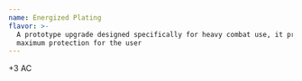 ```yaml
---
name: Energized Plating
flavor: >-
  A prototype upgrade designed specifically for heavy combat use, it provides
  maximum protection for the user
---
```

+3 AC
